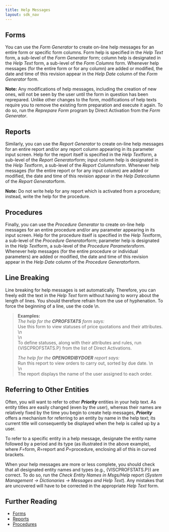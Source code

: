 ```yaml
---
title: Help Messages
layout: sdk_nav
---
```

<!-- TODO: Update to reflect shift to text form -->
## Forms

You can use the *Form Generator* to create on-line help messages for an
entire form or specific form columns. Form help is specified in the
*Help Text* form, a sub-level of the *Form Generator* form; column help
is designated in the *Help Text* form, a sub-level of the *Form Columns*
form. Whenever help messages (for the entire form or for any column) are
added or modified, the date and time of this revision appear in the
*Help Date* column of the *Form Generator* form.


**Note:** Any modifications of help messages, including the creation of
new ones, will not be seen by the user until the form in question has
been reprepared. Unlike other changes to the form, modifications of help
texts require you to remove the existing form preparation and execute it
again. To do so, run the *Reprepare Form* program by Direct Activation
from the *Form Generator*.

## Reports

Similarly, you can use the *Report Generator* to create on-line help
messages for an entire report and/or any report column appearing in its
parameter input screen. Help for the report itself is specified in the
*Help Text*form, a sub-level of the *Report Generator*form; input column
help is designated in the *Help Text*form, a sub-level of the *Report
Columns*form. Whenever help messages (for the entire report or for any
input column) are added or modified, the date and time of this revision
appear in the *Help Date*column of the *Report Generator*form.

**Note:** Do not write help for any report which is activated from a
procedure; instead, write the help for the procedure.

## Procedures

Finally, you can use the *Procedure Generator* to create on-line help
messages for an entire procedure and/or any parameter appearing in its
input screen. Help for the procedure itself is specified in the *Help
Text*form, a sub-level of the *Procedure Generator*form; parameter help
is designated in the *Help Text*form, a sub-level of the *Procedure
Parameters*form. Whenever help messages (for the entire procedure or
individual parameters) are added or modified, the date and time of this
revision appear in the *Help Date* column of the *Procedure
Generator*form.

## Line Breaking 

Line breaking for help messages is set automatically. Therefore, you can
freely edit the text in the *Help Text* form without having to worry
about the length of lines. You should therefore refrain from the use of
hyphenation. To force the beginning of a line, use the code \\n.

> **Examples:**\
> *The help for the **CPROFSTATS** form says:*\
> Use this form to view statuses of price quotations and their
> attributes. \\n\
> \\n\
> To define statuses, along with their attributes and rules, run
> {VISCPROFSTATS.P} from the list of Direct Activations.
>
> *The help for the **OPENORDIBYDOER** report says:*\
> Run this report to view orders to carry out, sorted by due date. \\n\
> \\n\
> The report displays the name of the user assigned to each order.

## Referring to Other Entities 

Often, you will want to refer to other ***Priority*** entities in your
help text. As entity titles are easily changed (even by the user),
whereas their names are relatively fixed by the time you begin to create
help messages, ***Priority*** offers a mechanism for referring to an
entity by name in the help text; its current title will consequently be
displayed when the help is called up by a user.

To refer to a specific entity in a help message, designate the entity
name followed by a period and its type (as illustrated in the above
example), where *F*=form, *R*=report and *P*=procedure, enclosing all of
this in curved brackets.

When your help messages are more or less complete, you should check that
all designated entity names and types (e.g., {VISCPROFSTATS.P}) are
correct. To do so, run the *Check Entity Names in Msgs/Help* report
(*System Management → Dictionaries → Messages and Help Text*). Any
mistakes that are uncovered will have to be corrected in the appropriate
*Help Text* form.

## Further Reading 

-   [Forms](Forms )
-   [Reports](Reports )
-   [Procedures](Procedures )
